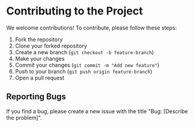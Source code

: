 # Contributing to the Project

We welcome contributions! To contribute, please follow these steps:

1. Fork the repository
2. Clone your forked repository
3. Create a new branch (`git checkout -b feature-branch`)
4. Make your changes
5. Commit your changes (`git commit -m "Add new feature"`)
6. Push to your branch (`git push origin feature-branch`)
7. Open a pull request

## Reporting Bugs
If you find a bug, please create a new issue with the title "Bug: [Describe the problem]".
